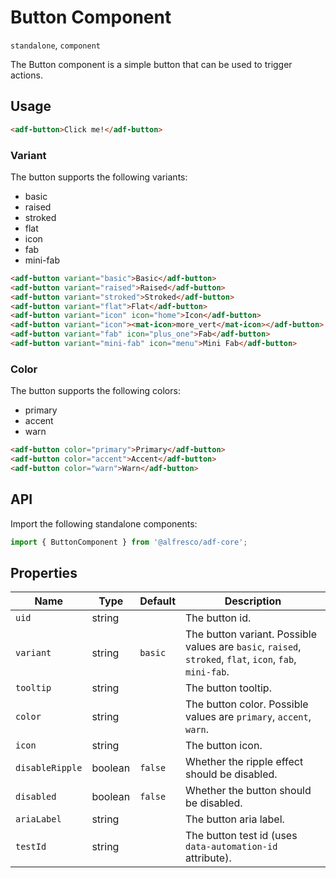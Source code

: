 # Button Component

`standalone`, `component`

The Button component is a simple button that can be used to trigger actions.

## Usage

```html
<adf-button>Click me!</adf-button>
```

### Variant

The button supports the following variants:

- basic
- raised
- stroked
- flat
- icon
- fab
- mini-fab

```html
<adf-button variant="basic">Basic</adf-button>
<adf-button variant="raised">Raised</adf-button>
<adf-button variant="stroked">Stroked</adf-button>
<adf-button variant="flat">Flat</adf-button>
<adf-button variant="icon" icon="home">Icon</adf-button>
<adf-button variant="icon"><mat-icon>more_vert</mat-icon></adf-button>
<adf-button variant="fab" icon="plus_one">Fab</adf-button>
<adf-button variant="mini-fab" icon="menu">Mini Fab</adf-button>
```

### Color

The button supports the following colors:

- primary
- accent
- warn

```html
<adf-button color="primary">Primary</adf-button>
<adf-button color="accent">Accent</adf-button>
<adf-button color="warn">Warn</adf-button>
```

## API

Import the following standalone components:

```typescript
import { ButtonComponent } from '@alfresco/adf-core';
```

## Properties

| Name            | Type    | Default | Description                                                                                              |
|-----------------|---------|---------|----------------------------------------------------------------------------------------------------------|
| `uid`           | string  |         | The button id.                                                                                           |
| `variant`       | string  | `basic` | The button variant. Possible values are `basic`, `raised`, `stroked`, `flat`, `icon`, `fab`, `mini-fab`. |
| `tooltip`       | string  |         | The button tooltip.                                                                                      |
| `color`         | string  |         | The button color. Possible values are `primary`, `accent`, `warn`.                                       |
| `icon`          | string  |         | The button icon.                                                                                         |
| `disableRipple` | boolean | `false` | Whether the ripple effect should be disabled.                                                            |
| `disabled`      | boolean | `false` | Whether the button should be disabled.                                                                   |
| `ariaLabel`     | string  |         | The button aria label.                                                                                   |
| `testId`        | string  |         | The button test id (uses `data-automation-id` attribute).                                                |
